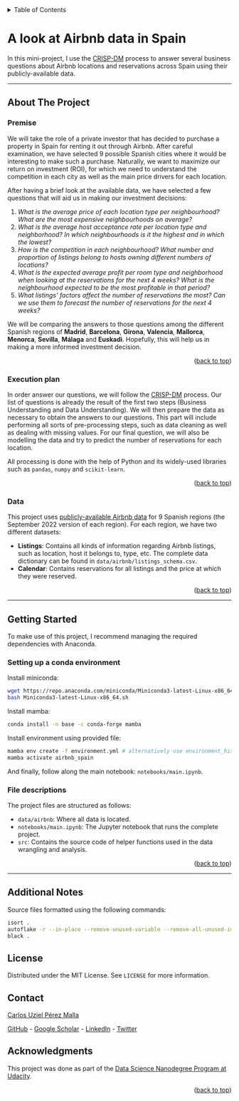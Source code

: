 <div id="top"></div>

<!-- TABLE OF CONTENTS -->
<details>
  <summary>Table of Contents</summary>
  <ol>
    <li>
      <a href="#about-the-project">About The Project</a>
      <ul>
        <li><a href="#premise">Premise</a></li>
        <li><a href="#goal">Goal</a></li>
        <li><a href="#execution-plan">Execution Plan</a></li>
        <li><a href="#data">Data</a></li>
        <li><a href="#data-schema">Data Schema</a></li>
      </ul>
    </li>
    <li>
      <a href="#getting-started">Getting Started</a>
      <ul>
        <li><a href="#setting-up-a-conda-environment">Setting up a conda environment</a></li>
        <li><a href="#setting-up-a-local-apache-airflow-server">Setting up a local Apache Airflow server</a></li>
        <li><a href="#getting-ready-to-interact-with-aws">Getting ready to interact with AWS</a></li>
      </ul>
    </li>
    <li><a href="#usage">Usage</a></li>
    <li><a href="#additional-notes">Additional Notes</a></li>
    <li><a href="#license">License</a></li>
    <li><a href="#contact">Contact</a></li>
    <li><a href="#acknowledgments">Acknowledgments</a></li>
  </ol>
</details>

# A look at Airbnb data in Spain

In this mini-project, I use the [CRISP-DM](https://en.wikipedia.org/wiki/Cross-industry_standard_process_for_data_mining) process to answer several business questions about Airbnb locations and reservations across Spain using their publicly-available data.

---

## About The Project

### Premise

We will take the role of a private investor that has decided to purchase a property in Spain for renting it out through Airbnb. After careful examination, we have selected 9 possible Spanish cities where it would be interesting to make such a purchase. Naturally, we want to maximize our return on investment (ROI), for which we need to understand the competition in each city as well as the main price drivers for each location.

After having a brief look at the available data, we have selected a few questions that will aid us in making our investment decisions:

  1. _What is the average price of each location type per neighbourhood? What are the most expensive neighbourhoods on average?_
  2. _What is the average host acceptance rate per location type and neighborhood? In which neighbourhoods is it the highest and in which the lowest?_
  3. _How is the competition in each neighbourhood? What number and proportion of listings belong to hosts owning different numbers of locations?_
  4. _What is the expected average profit per room type and neighborhood when looking at the reservations for the next 4 weeks? What is the neighbourhood expected to be the most profitable in that period?_
  5. _What listings' factors affect the number of reservations the most? Can we use them to forecast the number of reservations for the next 4 weeks?_

We will be comparing the answers to those questions among the different Spanish regions of **Madrid**, **Barcelona**, **Girona**, **Valencia**, **Mallorca**, **Menorca**, **Sevilla**, **Málaga** and **Euskadi**. Hopefully, this will help us in making a more informed investment decision.

<p align="right">(<a href="#top">back to top</a>)</p>

### Execution plan

In order answer our questions, we will follow the [CRISP-DM](https://en.wikipedia.org/wiki/Cross-industry_standard_process_for_data_mining) process. Our list of questions is already the result of the first two steps (Business Understanding and Data Understanding). We will then prepare the data as necessary to obtain the answers to our questions. This part will include performing all sorts of pre-processing steps, such as data cleaning as well as dealing with missing values. For our final question, we will also be modelling the data and try to predict the number of reservations for each location.

All processing is done with the help of Python and its widely-used libraries such as `pandas`, `numpy` and `scikit-learn`.

<p align="right">(<a href="#top">back to top</a>)</p>

### Data

This project uses [publicly-available Airbnb data](http://insideairbnb.com/get-the-data/) for 9 Spanish regions (the September 2022 version of each region). For each region, we have two different datasets:

- **Listings**: Contains all kinds of information regarding Airbnb listings, such as location, host it belongs to, type, etc. The complete data dictionary can be found in `data/airbnb/listings_schema.csv`.
- **Calendar**: Contains reservations for all listings and the price at which they were reserved.

<p align="right">(<a href="#top">back to top</a>)</p>

---

## Getting Started

To make use of this project, I recommend managing the required dependencies with Anaconda.

### Setting up a conda environment

Install miniconda:

```bash
wget https://repo.anaconda.com/miniconda/Miniconda3-latest-Linux-x86_64.sh
bash Miniconda3-latest-Linux-x86_64.sh
```

Install mamba:

```bash
conda install -n base -c conda-forge mamba
```

Install environment using provided file:

```bash
mamba env create -f environment.yml # alternatively use environment_hist.yml if base system is not debian
mamba activate airbnb_spain
```

And finally, follow along the main notebook: `notebooks/main.ipynb`.

### File descriptions

The project files are structured as follows:

- `data/airbnb`: Where all data is located.
- `notebooks/main.ipynb`: The Jupyter notebook that runs the complete project.
- `src`: Contains the source code of helper functions used in the data wrangling and analysis.

<p align="right">(<a href="#top">back to top</a>)</p>

---

## Additional Notes

Source files formatted using the following commands:

```bash
isort .
autoflake -r --in-place --remove-unused-variable --remove-all-unused-imports --ignore-init-module-imports .
black .
```

## License

Distributed under the MIT License. See `LICENSE` for more information.

## Contact

[Carlos Uziel Pérez Malla](https://www.carlosuziel-pm.dev/)

[GitHub](https://github.com/CarlosUziel) - [Google Scholar](https://scholar.google.es/citations?user=tEz_OeIAAAAJ&hl=es&oi=ao) - [LinkedIn](https://at.linkedin.com/in/carlos-uziel-p%C3%A9rez-malla-323aa5124) - [Twitter](https://twitter.com/perez_malla)

## Acknowledgments

This project was done as part of the [Data Science Nanodegree Program at Udacity](https://www.udacity.com/course/data-scientist-nanodegree--nd025).

<p align="right">(<a href="#top">back to top</a>)</p>
